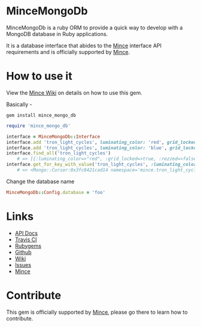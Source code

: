 # MinceMongoDb

MinceMongoDb is a ruby ORM to provide a quick way to develop with a MongoDB database in Ruby applications.

It is a database interface that abides to the [Mince](https://github.com/coffeencoke/mince/) interface API requirements and is officially supported by [Mince](https://github.com/coffeencoke/mince/).

# How to use it

View the [Mince Wiki](https://github.com/coffeencoke/mince/wiki) on details on how to use this gem.

Basically -

```
gem install mince_mongo_db
```

```ruby
require 'mince_mongo_db'

interface = MinceMongoDb::Interface
interface.add 'tron_light_cycles', luminating_color: 'red', grid_locked: true, rezzed: false
interface.add 'tron_light_cycles', luminating_color: 'blue', grid_locked: true, rezzed: true
interface.find_all('tron_light_cycles') 
	# => [{:luminating_color=>"red", :grid_locked=>true, :rezzed=>false}, {:luminating_color=>"blue", :grid_locked=>true, :rezzed=>true}] 
interface.get_for_key_with_value('tron_light_cycles', :luminating_color, 'blue')
	# => <Mongo::Cursor:0x3fc8421cad14 namespace='mince.tron_light_cycles' @selector={} @cursor_id=>
```

Change the database name

```ruby
MinceMongoDb::Config.database = 'foo'
```

# Links

* [API Docs](http://rdoc.info/github/coffeencoke/mince_mongo_db/master/frames)
* [Travis CI](https://travis-ci.org/#!/coffeencoke/mince_mongo_db)
* [Rubygems](https://rubygems.org/gems/mince_mongo_db)
* [Github](https://github.com/coffeencoke/mince_mongo_db)
* [Wiki](https://github.com/coffeencoke/mince_mongo_db/wiki)
* [Issues](https://github.com/coffeencoke/mince_mongo_db/issues)
* [Mince](https://github.com/coffeencoke/mince)

# Contribute

This gem is officially supported by [Mince](https://github.com/coffeencoke/mince/), please go there to learn how to contribute.
